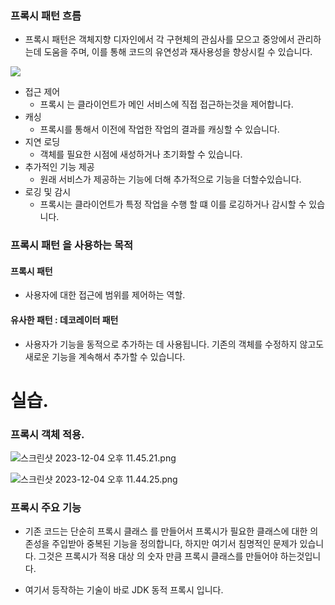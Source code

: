 ### 프록시 패턴 흐름

- 프록시 패턴은 객체지향 디자인에서 각 구현체의 관심사를 모으고 중앙에서 관리하는데 도움을 주며, 이를 통해 코드의 유연성과 재사용성을 향상시킬 수 있습니다.


![](https://velog.velcdn.com/images/hjs7949/post/939a1055-b8fa-4fa5-a7db-82177102114b/image.png)

- 접근 제어
    - 프록시 는 클라이언트가 메인 서비스에 직접 접근하는것을 제어합니다.
- 캐싱
    - 프록시를 통해서 이전에 작업한 작업의 결과를 캐싱할 수 있습니다.
- 지연 로딩
    - 객체를 필요한 시점에 새성하거나 초기화할 수 있습니다.
- 추가적인 기능 제공
    - 원래 서비스가 제공하는 기능에 더해 추가적으로 기능을 더할수있습니다.
- 로깅 및 감시
    - 프록시는 클라이언트가 특정 작업을 수행 할 떄 이를 로깅하거나 감시할 수 있습니다.
    

### 프록시 패턴 을 사용하는 목적

#### 프록시 패턴

- 사용자에 대한 접근에 범위를 제어하는 역할.

#### 유사한 패턴 : 데코레이터 패턴

- 사용자가 기능을 동적으로 추가하는 데 사용됩니다. 기존의 객체를 수정하지 않고도 새로운 기능을 계속해서 추가할 수 있습니다.

# 실습.
### 프록시 객체 적용.
![스크린샷 2023-12-04 오후 11.45.21.png](..%2F..%2FDesktop%2F%EC%8A%A4%ED%81%AC%EB%A6%B0%EC%83%B7%202023-12-04%20%EC%98%A4%ED%9B%84%2011.45.21.png)

![스크린샷 2023-12-04 오후 11.44.25.png](..%2F..%2FDesktop%2F%EC%8A%A4%ED%81%AC%EB%A6%B0%EC%83%B7%202023-12-04%20%EC%98%A4%ED%9B%84%2011.44.25.png)

### 프록시 주요 기능
- 기존 코드는 단순히 프록시 클래스 를 만들어서 프록시가 필요한 클래스에 대한 의존성을 주입받아 중복된 기능을 정의합니다, 하지만 여기서 침명적인 문제가 있습니다. 그것은 프록시가 적용 대상
  의 숫자 만큼 프록시 클래스를 만들어야 하는것입니다. 

- 여기서 등작하는 기술이 바로 JDK 동적 프록시 입니다.


  